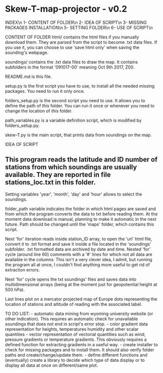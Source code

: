 #  Skew-T-map-projector - v0.2
 
INDEX\n
1- CONTENT OF FOLDER\n
2- IDEA OF SCRIPT\n
3- MISSING PACKAGES INSTALLATION\n
5- SETTING FOLDER\n
6- USE OF SCRIPT\n

CONTENT OF FOLDER
html/ contains the html files if you manually download them. They are parsed from the script to become .txt data files. If you use it, you can choose to use 'save html only' when saving the sounding's webpage.

soundings/ contains the .txt data files to draw the map. It contains subfolders in the format '091017-00' meaning Oct 9th 2017, Z00.

README.md is this file.

setup.py is the first script you have to use, to install all the needed missing packages. You need to run it only once.

folders_setup.py is the second script you need to use. It allows you to define the path of *this* folder. You can run it once or whenever you need to change the location of *this* folder.

path_variables.py is a variable definition script, which is modified by folders_setup.py.

skew-T.py is the main script, that prints data from soundings on the map.

IDEA OF SCRIPT
## This program reads the latitude and ID number of stations from which soundings are usually available. They are reported in file stations_loc.txt in this folder.

Setting variables 'year', 'month', 'day' and 'hour' allows to select the soundings.

folder_path variable indicates the folder in which html pages are saved and from which the program converts the data to txt before reading them. At the moment data download is manual, planning to make it automatic in the next future. Path should be changed until the 'maps' folder, which contains this script.

Next 'for' iteration reads inside station_ID array, to open the 'url' html file, convert it to .txt format and save it inside a file located in the 'soundings' subfolder. .txt formatted data are archived by date and time.
Nested 'for' cycle (around line 60) comments with a '#' lines for which not all data are available in the columns. This isn't a very clever idea, I admit, but running the program all at once, I couldn't find anything more useful to get rid of extraction errors.

Next 'for' cycle opens the txt soundings' files and saves data into multidimensional arrays (being at the moment just for geopotential height at 500 hPa).

Last lines plot on a mercator projected map of Europe dots representing the location of stations and altitude of reading with the associated label.

TO DO LIST:
    - automatic data mining from wyoming university website (or other indication). This requires an automatic check for unavailable soundings that does not end in script's error stop.
    - color gradient data representation for heights, temperatures humidity and other scalar quantities
    - vector representation of vectorial quantities such as wind, pressure gradients or temperature gradients. This obviously requires a defined function for extracting gradients in a useful way.
    - create installer to check for missing packages and to install them. It should also verify folder paths and create/change/update them.
    - define different functions and (eventually) create a library to decide which type of data display or to display all data at once on different/same plot.
